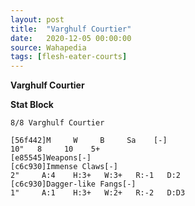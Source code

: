 ```yaml
---
layout: post
title:  "Varghulf Courtier"
date:   2020-12-05 00:00:00
source: Wahapedia
tags: [flesh-eater-courts]
---
```


**Varghulf Courtier**

**Stat Block**
```
8/8 Varghulf Courtier
```

```
[56f442]M     W     B     Sa    [-]
10"   8     10    5+    
[e85545]Weapons[-]
[c6c930]Immense Claws[-]
2"     A:4    H:3+   W:3+   R:-1   D:2   
[c6c930]Dagger-like Fangs[-]
1"     A:1    H:3+   W:2+   R:-2   D:D3  
```
    